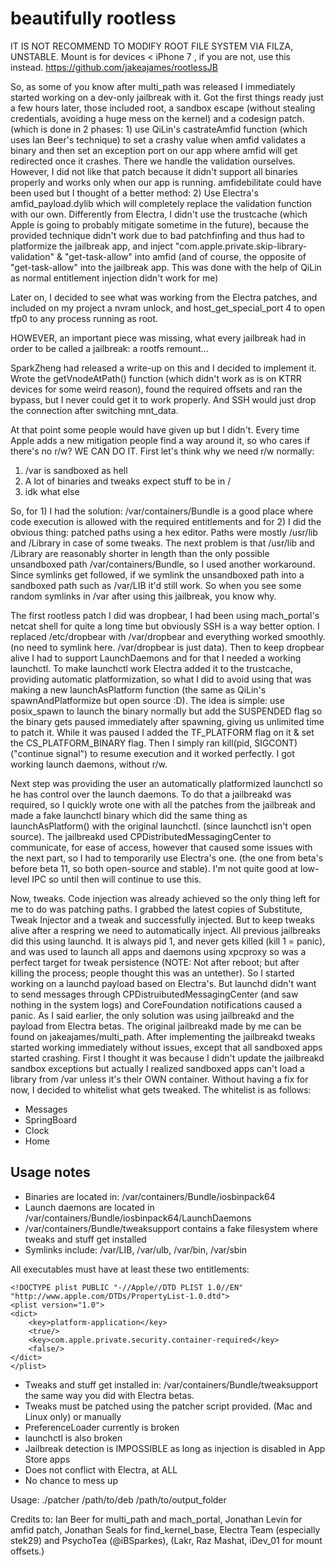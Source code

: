 # beautifully rootless

IT IS NOT RECOMMEND TO MODIFY ROOT FILE SYSTEM VIA FILZA, UNSTABLE.
Mount is for devices < iPhone 7 , if you are not, use this instead. https://github.com/jakeajames/rootlessJB

So, as some of you know after multi_path was released I immediately started working on a dev-only jailbreak with it. Got the first things ready just a few hours later, those included root, a sandbox escape (without stealing credentials, avoiding a huge mess on the kernel) and a codesign patch. (which is done in 2 phases: 1) use QiLin's castrateAmfid function (which uses Ian Beer's technique) to set a crashy value when amfid validates a binary and then set an exception port on our app where amfid will get redirected once it crashes. There we handle the validation ourselves. However, I did not like that patch because it didn't support all binaries properly and works only when our app is running. amfidebilitate could have been used but I thought of a better method: 2) Use Electra's amfid_payload.dylib which will completely replace the validation function with our own. Differently from Electra, I didn't use the trustcache (which Apple is going to probably mitigate sometime in the future), because the provided technique didn't work due to bad patchfinfing and thus had to platformize the jailbreak app, and inject "com.apple.private.skip-library-validation" & "get-task-allow" into amfid (and of course, the opposite of "get-task-allow" into the jailbreak app. This was done with the help of QiLin as normal entitlement injection didn't work for me)

Later on, I decided to see what was working from the Electra patches, and included on my project a nvram unlock, and host_get_special_port 4 to open tfp0 to any process running as root.

HOWEVER, an important piece was missing, what every jailbreak had in order to be called a jailbreak: a rootfs remount...

SparkZheng had released a write-up on this and I decided to implement it. Wrote the getVnodeAtPath() function (which didn't work as is on KTRR devices for some weird reason), found the required offsets and ran the bypass, but I never could get it to work properly. And SSH would just drop the connection after switching mnt_data.

At that point some people would have given up but I didn't. Every time Apple adds a new mitigation people find a way around it, so who cares if there's no r/w? WE CAN DO IT. First let's think why we need r/w normally:

1. /var is sandboxed as hell
2. A lot of binaries and tweaks expect stuff to be in /
3. idk what else

So, for 1) I had the solution: /var/containers/Bundle is a good place where code execution is allowed with the required entitlements and for 2) I did the obvious thing: patched paths using a hex editor. Paths were mostly /usr/lib and /Library in case of some tweaks. The next problem is that /usr/lib and /Library are reasonably shorter in length than the only possible unsandboxed path /var/containers/Bundle, so I used another workaround. Since symlinks get followed, if we symlink the unsandboxed path into a sandboxed path such as /var/LIB it'd still work. So when you see some random symlinks in /var after using this jailbreak, you know why.

The first rootless patch I did was dropbear, I had been using mach_portal's netcat shell for quite a long time but obviously SSH is a way better option. I replaced /etc/dropbear with /var/dropbear and everything worked smoothly. (no need to symlink here. /var/dropbear is just data). Then to keep dropbear alive I had to support LaunchDaemons and for that I needed a working launchctl. To make launchctl work Electra added it to the trustcache, providing automatic platformization, so what I did to avoid using that was making a new launchAsPlatform function (the same as QiLin's spawnAndPlatformize but open source :D). The idea is simple: use posix_spawn to launch the binary normally but add the SUSPENDED flag so the binary gets paused immediately after spawning, giving us unlimited time to patch it. While it was paused I added the TF_PLATFORM flag on it & set the CS_PLATFORM_BINARY flag. Then I simply ran kill(pid, SIGCONT) ("continue signal") to resume execution and it worked perfectly. I got working launch daemons, without r/w.

Next step was providing the user an automatically platformized launchctl so he has control over the launch daemons. To do that a jailbreakd was required, so I quickly wrote one with all the patches from the jailbreak and made a fake launchctl binary which did the same thing as launchAsPlatform() with the original launchctl. (since launchctl isn't open source). The jailbreakd used CPDistributedMessagingCenter to communicate, for ease of access, however that caused some issues with the next part, so I had to temporarily use Electra's one. (the one from beta's before beta 11, so both open-source and stable). I'm not quite good at low-level IPC so until then will continue to use this.

Now, tweaks. Code injection was already achieved so the only thing left for me to do was patching paths. I grabbed the latest copies of Substitute, Tweak Injector and a tweak and successfully injected. But to keep tweaks alive after a respring we need to automatically inject. All previous jailbreaks did this using launchd. It is always pid 1, and never gets killed (kill 1 = panic), and was used to launch all apps and daemons using xpcproxy so was a perfect target for tweak persistence (NOTE: Not after reboot; but after killing the process; people thought this was an untether). So I started working on a launchd payload based on Electra's. But launchd didn't want to send messages through CPDistruibutedMessagingCenter (and saw nothing in the system logs) and CoreFoundation notifications caused a panic. As I said earlier, the only solution was using jailbreakd and the payload from Electra betas. The original jailbreakd made by me can be found on jakeajames/multi_path. After implementing the jailbreakd tweaks started working immediately without issues, except that all sandboxed apps started crashing. First I thought it was because I didn't update the jailbreakd sandbox exceptions but actually I realized sandboxed apps can't load a library from /var unless it's their OWN container. Without having a fix for now, I decided to whitelist what gets tweaked. The whitelist is as follows:

- Messages
- SpringBoard
- Clock
- Home

## Usage notes

- Binaries are located in: /var/containers/Bundle/iosbinpack64
- Launch daemons are located in /var/containers/Bundle/iosbinpack64/LaunchDaemons
- /var/containers/Bundle/tweaksupport contains a fake filesystem where tweaks and stuff get installed
- Symlinks include: /var/LIB, /var/ulb, /var/bin, /var/sbin

All executables must have at least these two entitlements:

    <!DOCTYPE plist PUBLIC "-//Apple//DTD PLIST 1.0//EN" "http://www.apple.com/DTDs/PropertyList-1.0.dtd">
    <plist version="1.0">
    <dict>
        <key>platform-application</key>
        <true/>
        <key>com.apple.private.security.container-required</key>
        <false/>
    </dict>
    </plist>


- Tweaks and stuff get installed in: /var/containers/Bundle/tweaksupport the same way you did with Electra betas.
- Tweaks must be patched using the patcher script provided. (Mac and Linux only) or manually
- PreferenceLoader currently is broken
- launchctl is also broken
- Jailbreak detection is IMPOSSIBLE as long as injection is disabled in App Store apps
- Does not conflict with Electra, at ALL
- No chance to mess up

Usage:
    ./patcher /path/to/deb /path/to/output_folder

Credits to: Ian Beer for multi_path and mach_portal, Jonathan Levin for amfid patch, Jonathan Seals for find_kernel_base, Electra Team (especially stek29) and PsychoTea (@iBSparkes), (Lakr, Raz Mashat, iDev_01 for mount offsets.)
